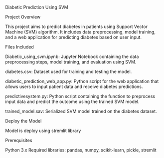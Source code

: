 Diabetic Prediction Using SVM


Project Overview

This project aims to predict diabetes in patients using Support Vector Machine (SVM) algorithm. It includes data preprocessing, model training, and a web application for predicting diabetes based on user input.

Files Included

Diabetic_using_svm.ipynb: Jupyter Notebook containing the data preprocessing steps, model training, and evaluation using SVM.

diabetes.csv: Dataset used for training and testing the model.

diabetic_prediction_web_app.py: Python script for the web application that allows users to input patient data and receive diabetes predictions.

predictivesystem.py: Python script containing the function to preprocess input data and predict the outcome using the trained SVM model.

trained_model.sav: Serialized SVM model trained on the diabetes dataset.


Deploy the Model

Model is deploy using stremlit library

Prerequisites

Python 3.x
Required libraries: pandas, numpy, scikit-learn, pickle, stremlit
